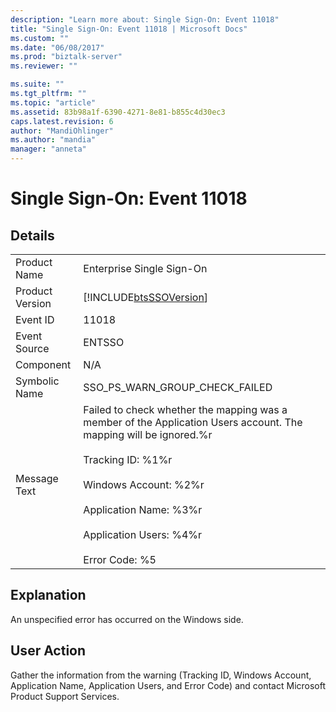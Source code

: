 ```yaml
---
description: "Learn more about: Single Sign-On: Event 11018"
title: "Single Sign-On: Event 11018 | Microsoft Docs"
ms.custom: ""
ms.date: "06/08/2017"
ms.prod: "biztalk-server"
ms.reviewer: ""

ms.suite: ""
ms.tgt_pltfrm: ""
ms.topic: "article"
ms.assetid: 83b98a1f-6390-4271-8e81-b855c4d30ec3
caps.latest.revision: 6
author: "MandiOhlinger"
ms.author: "mandia"
manager: "anneta"
---
```

# Single Sign-On: Event 11018
## Details  
  
|                 |                                                                                                                                                                                                                                                                                     |
|-----------------|-------------------------------------------------------------------------------------------------------------------------------------------------------------------------------------------------------------------------------------------------------------------------------------|
|  Product Name   |                                                                                                                              Enterprise Single Sign-On                                                                                                                              |
| Product Version |                                                                                                             [!INCLUDE[btsSSOVersion](../includes/btsssoversion-md.md)]                                                                                                              |
|    Event ID     |                                                                                                                                        11018                                                                                                                                        |
|  Event Source   |                                                                                                                                       ENTSSO                                                                                                                                        |
|    Component    |                                                                                                                                         N/A                                                                                                                                         |
|  Symbolic Name  |                                                                                                                           SSO_PS_WARN_GROUP_CHECK_FAILED                                                                                                                            |
|  Message Text   | Failed to check whether the mapping was a member of the Application Users account. The mapping will be ignored.%r<br /><br /> Tracking ID: %1%r<br /><br /> Windows Account: %2%r<br /><br /> Application Name: %3%r<br /><br /> Application Users: %4%r<br /><br /> Error Code: %5 |
  
## Explanation  
 An unspecified error has occurred on the Windows side.  
  
## User Action  
 Gather the information from the warning (Tracking ID, Windows Account, Application Name, Application Users, and Error Code) and contact Microsoft Product Support Services.
